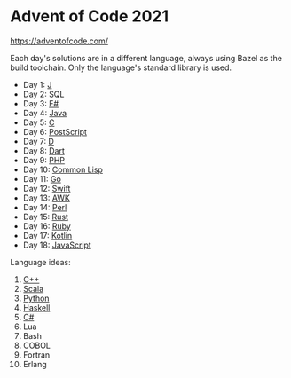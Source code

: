 # Advent of Code 2021

https://adventofcode.com/

Each day's solutions are in a different language, always using Bazel as the
build toolchain. Only the language's standard library is used.

- Day 1: [J](<https://en.wikipedia.org/wiki/J_(programming_language)>)
- Day 2: [SQL](https://en.wikipedia.org/wiki/SQL)
- Day 3: [F#](<https://en.wikipedia.org/wiki/FSharp_(programming_language)>)
- Day 4: [Java](<https://en.wikipedia.org/wiki/Java_(programming_language)>)
- Day 5: [C](<https://en.wikipedia.org/wiki/C_(programming_language)>)
- Day 6: [PostScript](https://en.wikipedia.org/wiki/PostScript)
- Day 7: [D](<https://en.wikipedia.org/wiki/D_(programming_language)>)
- Day 8: [Dart](<https://en.wikipedia.org/wiki/Dart_(programming_language)>)
- Day 9: [PHP](https://en.wikipedia.org/wiki/PHP)
- Day 10: [Common Lisp](https://en.wikipedia.org/wiki/Common_Lisp)
- Day 11: [Go](<https://en.wikipedia.org/wiki/Go_(programming_language)>)
- Day 12: [Swift](<https://en.wikipedia.org/wiki/Swift_(programming_language)>)
- Day 13: [AWK](https://en.wikipedia.org/wiki/AWK)
- Day 14: [Perl](<https://en.wikipedia.org/wiki/Perl_(programming_language)>)
- Day 15: [Rust](<https://en.wikipedia.org/wiki/Rust_(programming_language)>)
- Day 16: [Ruby](<https://en.wikipedia.org/wiki/Ruby_(programming_language)>)
- Day 17: [Kotlin](<https://en.wikipedia.org/wiki/Kotlin_(programming_language)>)
- Day 18: [JavaScript](https://en.wikipedia.org/wiki/JavaScript)

Language ideas:

1. [C++](https://docs.bazel.build/versions/main/be/c-cpp.html)
1. [Scala](https://github.com/bazelbuild/rules_scala)
1. [Python](https://docs.bazel.build/versions/main/be/python.html)
1. [Haskell](https://github.com/tweag/rules_haskell)
1. [C#](https://github.com/bazelbuild/rules_dotnet)
1. Lua
1. Bash
1. COBOL
1. Fortran
1. Erlang
